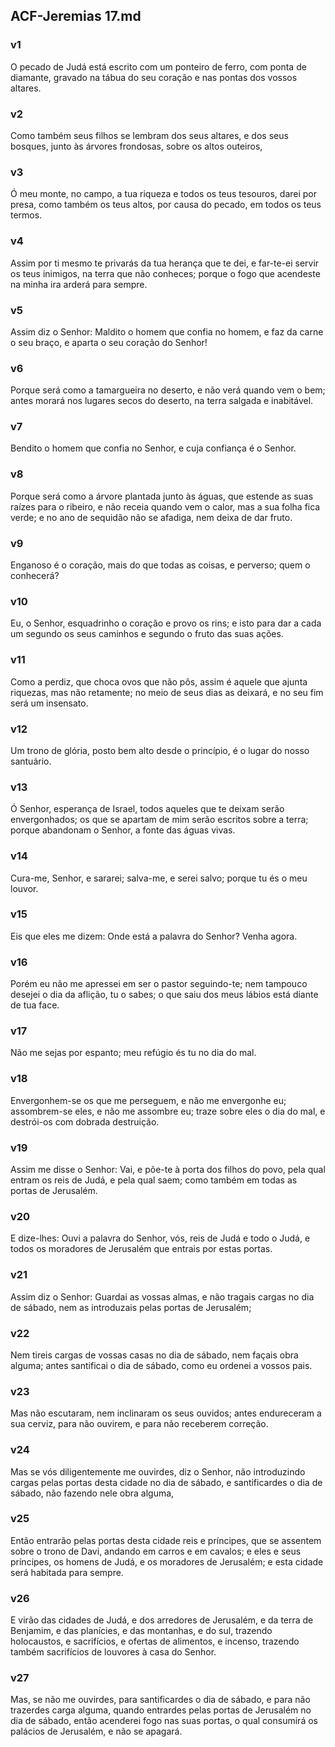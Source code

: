 ## ACF-Jeremias 17.md
### v1
 O pecado de Judá está escrito com um ponteiro de ferro, com ponta de diamante, gravado na tábua do seu coração e nas pontas dos vossos altares.
### v2
 Como também seus filhos se lembram dos seus altares, e dos seus bosques, junto às árvores frondosas, sobre os altos outeiros,
### v3
 Ó meu monte, no campo, a tua riqueza e todos os teus tesouros, darei por presa, como também os teus altos, por causa do pecado, em todos os teus termos.
### v4
 Assim por ti mesmo te privarás da tua herança que te dei, e far-te-ei servir os teus inimigos, na terra que não conheces; porque o fogo que acendeste na minha ira arderá para sempre.
### v5
 Assim diz o Senhor: Maldito o homem que confia no homem, e faz da carne o seu braço, e aparta o seu coração do Senhor!
### v6
 Porque será como a tamargueira no deserto, e não verá quando vem o bem; antes morará nos lugares secos do deserto, na terra salgada e inabitável.
### v7
 Bendito o homem que confia no Senhor, e cuja confiança é o Senhor.
### v8
 Porque será como a árvore plantada junto às águas, que estende as suas raízes para o ribeiro, e não receia quando vem o calor, mas a sua folha fica verde; e no ano de sequidão não se afadiga, nem deixa de dar fruto.
### v9
 Enganoso é o coração, mais do que todas as coisas, e perverso; quem o conhecerá?
### v10
 Eu, o Senhor, esquadrinho o coração e provo os rins; e isto para dar a cada um segundo os seus caminhos e segundo o fruto das suas ações.
### v11
 Como a perdiz, que choca ovos que não pôs, assim é aquele que ajunta riquezas, mas não retamente; no meio de seus dias as deixará, e no seu fim será um insensato.
### v12
 Um trono de glória, posto bem alto desde o princípio, é o lugar do nosso santuário.
### v13
 Ó Senhor, esperança de Israel, todos aqueles que te deixam serão envergonhados; os que se apartam de mim serão escritos sobre a terra; porque abandonam o Senhor, a fonte das águas vivas.
### v14
 Cura-me, Senhor, e sararei; salva-me, e serei salvo; porque tu és o meu louvor.
### v15
 Eis que eles me dizem: Onde está a palavra do Senhor? Venha agora.
### v16
 Porém eu não me apressei em ser o pastor seguindo-te; nem tampouco desejei o dia da aflição, tu o sabes; o que saiu dos meus lábios está diante de tua face.
### v17
 Não me sejas por espanto; meu refúgio és tu no dia do mal.
### v18
 Envergonhem-se os que me perseguem, e não me envergonhe eu; assombrem-se eles, e não me assombre eu; traze sobre eles o dia do mal, e destrói-os com dobrada destruição.
### v19
 Assim me disse o Senhor: Vai, e põe-te à porta dos filhos do povo, pela qual entram os reis de Judá, e pela qual saem; como também em todas as portas de Jerusalém.
### v20
 E dize-lhes: Ouvi a palavra do Senhor, vós, reis de Judá e todo o Judá, e todos os moradores de Jerusalém que entrais por estas portas.
### v21
 Assim diz o Senhor: Guardai as vossas almas, e não tragais cargas no dia de sábado, nem as introduzais pelas portas de Jerusalém;
### v22
 Nem tireis cargas de vossas casas no dia de sábado, nem façais obra alguma; antes santificai o dia de sábado, como eu ordenei a vossos pais.
### v23
 Mas não escutaram, nem inclinaram os seus ouvidos; antes endureceram a sua cerviz, para não ouvirem, e para não receberem correção.
### v24
 Mas se vós diligentemente me ouvirdes, diz o Senhor, não introduzindo cargas pelas portas desta cidade no dia de sábado, e santificardes o dia de sábado, não fazendo nele obra alguma,
### v25
 Então entrarão pelas portas desta cidade reis e príncipes, que se assentem sobre o trono de Davi, andando em carros e em cavalos; e eles e seus príncipes, os homens de Judá, e os moradores de Jerusalém; e esta cidade será habitada para sempre.
### v26
 E virão das cidades de Judá, e dos arredores de Jerusalém, e da terra de Benjamim, e das planícies, e das montanhas, e do sul, trazendo holocaustos, e sacrifícios, e ofertas de alimentos, e incenso, trazendo também sacrifícios de louvores à casa do Senhor.
### v27
 Mas, se não me ouvirdes, para santificardes o dia de sábado, e para não trazerdes carga alguma, quando entrardes pelas portas de Jerusalém no dia de sábado, então acenderei fogo nas suas portas, o qual consumirá os palácios de Jerusalém, e não se apagará.
